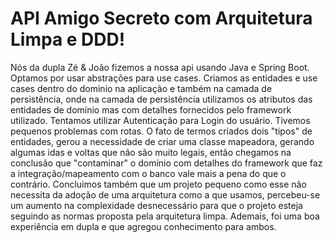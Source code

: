 # API Amigo Secreto com Arquitetura Limpa e DDD!

Nós da dupla Zé & João fizemos a nossa api usando Java e Spring Boot. Optamos por usar abstrações para use cases. Criamos as entidades e use cases dentro do dominio na aplicação e também na camada de persistência, onde na camada de persistência utilizamos os atributos das entidades de domínio mas com detalhes fornecidos pelo framework utilizado. Tentamos utilizar Autenticação para Login do usuário. Tivemos pequenos problemas com rotas. O fato de termos criados dois "tipos" de entidades, gerou a necessidade de criar uma classe mapeadora, gerando algumas idas e voltas que não são muito legais, então chegamos na conclusão que "contaminar" o domínio com detalhes do framework que faz a integração/mapeamento com o banco vale mais a pena do que o contrário. Concluimos também que um projeto pequeno como esse não necessita da adoção de uma arquitetura como a que usamos, percebeu-se um aumento na complexidade desnecessário para que o projeto esteja seguindo as normas proposta pela arquitetura limpa. Ademais, foi uma boa experiência em dupla e que agregou conhecimento para ambos.


